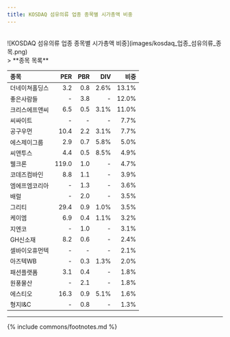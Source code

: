 ```yaml
---
title: KOSDAQ 섬유의류 업종 종목별 시가총액 비중
---
```

<br>
![KOSDAQ 섬유의류 업종 종목별 시가총액 비중](images/kosdaq_업종_섬유의류_종목.png)

<br>
> **종목 목록<a id="list"></a>**

| **종목** | **PER** | **PBR** | **DIV** | **비중** |
| :------- | ------: | ------: | ------: | -------: |
| 더네이쳐홀딩스 | 3.2 | 0.8 | 2.6% | 13.1% |
| 좋은사람들 | - | 3.8 | - | 12.0% |
| 크리스에프앤씨 | 6.5 | 0.5 | 3.1% | 11.0% |
| 씨싸이트 | - | - | - | 7.7% |
| 공구우먼 | 10.4 | 2.2 | 3.1% | 7.7% |
| 에스제이그룹 | 2.9 | 0.7 | 5.8% | 5.0% |
| 씨앤투스 | 4.4 | 0.5 | 8.5% | 4.9% |
| 웰크론 | 119.0 | 1.0 | - | 4.7% |
| 코데즈컴바인 | 8.8 | 1.1 | - | 3.9% |
| 엠에프엠코리아 | - | 1.3 | - | 3.6% |
| 배럴 | - | 2.0 | - | 3.5% |
| 그리티 | 29.4 | 0.9 | 1.0% | 3.5% |
| 케이엠 | 6.9 | 0.4 | 1.1% | 3.2% |
| 지엔코 | - | 1.0 | - | 3.1% |
| GH신소재 | 8.2 | 0.6 | - | 2.4% |
| 셀바이오휴먼텍 | - | - | - | 2.1% |
| 아즈텍WB | - | 0.3 | 1.3% | 2.0% |
| 패션플랫폼 | 3.1 | 0.4 | - | 1.8% |
| 원풍물산 | - | 2.1 | - | 1.8% |
| 에스티오 | 16.3 | 0.9 | 5.1% | 1.6% |
| 형지I&C | - | 0.8 | - | 1.3% |

---
{% include commons/footnotes.md %}